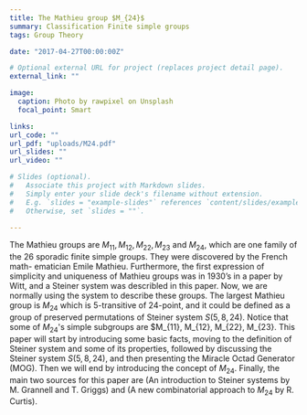 ```yaml
---
title: The Mathieu group $M_{24}$
summary: Classification Finite simple groups 
tags: Group Theory

date: "2017-04-27T00:00:00Z"

# Optional external URL for project (replaces project detail page).
external_link: ""

image:
  caption: Photo by rawpixel on Unsplash
  focal_point: Smart

links:
url_code: ""
url_pdf: "uploads/M24.pdf"
url_slides: ""
url_video: ""

# Slides (optional).
#   Associate this project with Markdown slides.
#   Simply enter your slide deck's filename without extension.
#   E.g. `slides = "example-slides"` references `content/slides/example-slides.md`.
#   Otherwise, set `slides = ""`.

---
```


The Mathieu groups are $M_{11}, M_{12}, M_{22}, M_{23}$ and $M_{24}$, which are one family of the $26$ sporadic finite simple groups.
They were discovered by the French math- ematician Emile Mathieu. Furthermore, the first expression  of simplicity and uniqueness of Mathieu groups was 
in 1930’s in a paper by Witt, and a Steiner system was describled
in this paper. Now, we are normally using the system to describe these groups. The largest Mathieu group is $M_{24}$ which
is $5$-transitive of $24$-point, and it could be defined as a group of preserved permutations of Steiner system $S(5, 8, 24)$.
Notice that some of $M_{24}$'s simple subgroups are $M_{11}, M_{12}, M_{22}, M_{23}. This paper will start by introducing some basic facts,
moving to the definition of Steiner system and some of its properties, followed by discussing the Steiner system $S(5, 8, 24)$, and then presenting 
the Miracle Octad Generator (MOG). Then we will end by introducing the concept of $M_{24}$. Finally, the main two sources for this paper are
(An introduction to Steiner systems by M. Grannell and T. Griggs) and (A new combinatorial approach to $M_{24}$ by R. Curtis).
